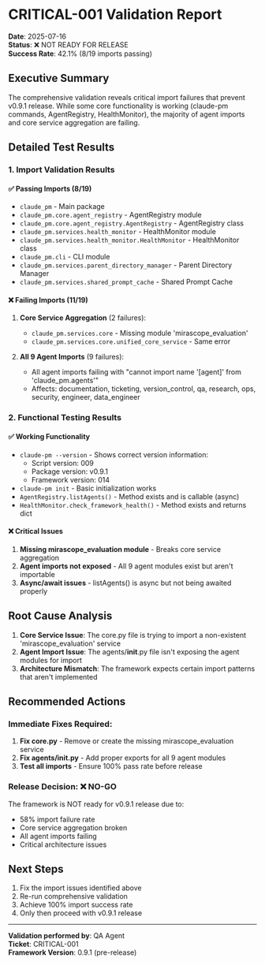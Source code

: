 # CRITICAL-001 Validation Report

**Date**: 2025-07-16  
**Status**: ❌ NOT READY FOR RELEASE  
**Success Rate**: 42.1% (8/19 imports passing)

## Executive Summary

The comprehensive validation reveals critical import failures that prevent v0.9.1 release. While some core functionality is working (claude-pm commands, AgentRegistry, HealthMonitor), the majority of agent imports and core service aggregation are failing.

## Detailed Test Results

### 1. Import Validation Results

#### ✅ Passing Imports (8/19)
- `claude_pm` - Main package
- `claude_pm.core.agent_registry` - AgentRegistry module
- `claude_pm.core.agent_registry.AgentRegistry` - AgentRegistry class
- `claude_pm.services.health_monitor` - HealthMonitor module
- `claude_pm.services.health_monitor.HealthMonitor` - HealthMonitor class
- `claude_pm.cli` - CLI module
- `claude_pm.services.parent_directory_manager` - Parent Directory Manager
- `claude_pm.services.shared_prompt_cache` - Shared Prompt Cache

#### ❌ Failing Imports (11/19)
1. **Core Service Aggregation** (2 failures):
   - `claude_pm.services.core` - Missing module 'mirascope_evaluation'
   - `claude_pm.services.core.unified_core_service` - Same error

2. **All 9 Agent Imports** (9 failures):
   - All agent imports failing with "cannot import name '[agent]' from 'claude_pm.agents'"
   - Affects: documentation, ticketing, version_control, qa, research, ops, security, engineer, data_engineer

### 2. Functional Testing Results

#### ✅ Working Functionality
- `claude-pm --version` - Shows correct version information:
  - Script version: 009
  - Package version: v0.9.1
  - Framework version: 014
- `claude-pm init` - Basic initialization works
- `AgentRegistry.listAgents()` - Method exists and is callable (async)
- `HealthMonitor.check_framework_health()` - Method exists and returns dict

#### ❌ Critical Issues
1. **Missing mirascope_evaluation module** - Breaks core service aggregation
2. **Agent imports not exposed** - All 9 agent modules exist but aren't importable
3. **Async/await issues** - listAgents() is async but not being awaited properly

## Root Cause Analysis

1. **Core Service Issue**: The core.py file is trying to import a non-existent 'mirascope_evaluation' service
2. **Agent Import Issue**: The agents/__init__.py file isn't exposing the agent modules for import
3. **Architecture Mismatch**: The framework expects certain import patterns that aren't implemented

## Recommended Actions

### Immediate Fixes Required:
1. **Fix core.py** - Remove or create the missing mirascope_evaluation service
2. **Fix agents/__init__.py** - Add proper exports for all 9 agent modules
3. **Test all imports** - Ensure 100% pass rate before release

### Release Decision: ❌ NO-GO

The framework is NOT ready for v0.9.1 release due to:
- 58% import failure rate
- Core service aggregation broken
- All agent imports failing
- Critical architecture issues

## Next Steps

1. Fix the import issues identified above
2. Re-run comprehensive validation
3. Achieve 100% import success rate
4. Only then proceed with v0.9.1 release

---

**Validation performed by**: QA Agent  
**Ticket**: CRITICAL-001  
**Framework Version**: 0.9.1 (pre-release)